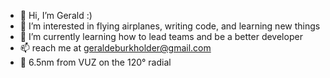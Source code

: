 - 👋 Hi, I’m Gerald :)
- 👀 I’m interested in flying airplanes, writing code, and learning new things
- 🌱 I’m currently learning how to lead teams and be a better developer
- 📫 reach me at geraldeburkholder@gmail.com
- 🧭 6.5nm from VUZ on the 120° radial
